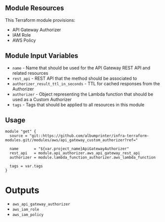 ## Module Resources

This Terraform module provisions:

- API Gateway Authorizer
- IAM Role
- AWS Policy

## Module Input Variables

- `name` - Name that should be used for the API Gateway REST API and related resources
- `rest_api` - REST API that the method should be associated to
- `authorizer_result_ttl_in_seconds` - TTL for cached responses from the Authorizer
- `authorizer` - Object representing the Lambda function that should be used as a Custom Authorizer
- `tags` - Tags that should be applied to all resources in this module

## Usage

```hcl
module "get" {
  source = "git::https://github.com/albumprinter/infra-terraform-modules.git//modules/aws/api_gateway_custom_authorizer?ref="

  name       = "${var.project_name}ApiGatewayAuthorizer"
  rest_api   = module.api_authorizer.aws_api_gateway_rest_api
  authorizer = module.lambda_function_authorizer.aws_lambda_function

  tags = var.tags
}
```

# Outputs

- `aws_api_gateway_authorizer`
- `aws_iam_role`
- `aws_iam_policy`
